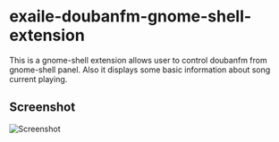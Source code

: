 exaile-doubanfm-gnome-shell-extension
=====================================

This is a gnome-shell extension allows user to control doubanfm from gnome-shell panel. 
Also it displays some basic information about song current playing.

Screenshot
----------

![Screenshot](http://i.imgur.com/7Q1CP.jpg "DoubanFM GNOME-Shell Extension")



